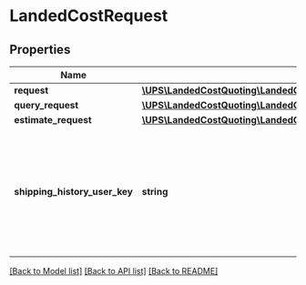 # LandedCostRequest

## Properties
Name | Type | Description | Notes
------------ | ------------- | ------------- | -------------
**request** | [**\UPS\LandedCostQuoting\LandedCostQuoting\LandedCostRequestRequest**](LandedCostRequestRequest.md) |  | 
**query_request** | [**\UPS\LandedCostQuoting\LandedCostQuoting\LandedCostRequestQueryRequest**](LandedCostRequestQueryRequest.md) |  | [optional] 
**estimate_request** | [**\UPS\LandedCostQuoting\LandedCostQuoting\LandedCostRequestEstimateRequest**](LandedCostRequestEstimateRequest.md) |  | [optional] 
**shipping_history_user_key** | **string** | Unique key to tag shipments in shipping history. It could be MyUPS registration Number or any unique identifier. | [optional] 

[[Back to Model list]](../../README.md#documentation-for-models) [[Back to API list]](../../README.md#documentation-for-api-endpoints) [[Back to README]](../../README.md)

